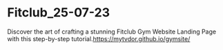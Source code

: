 # Fitclub_25-07-23
Discover the art of crafting a stunning Fitclub Gym Website Landing Page with this step-by-step tutorial.https://mytvdor.github.io/gymsite/
